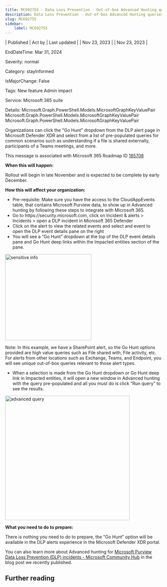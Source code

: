 ```yaml
---
title: MC692755 - Data Loss Prevention - Out-of-box Advanced Hunting queries for Data Loss Prevention incidents in Microsoft 365 Defender
description: Data Loss Prevention - Out-of-box Advanced Hunting queries for Data Loss Prevention incidents in Microsoft 365 Defender
slug: MC692755
sidebar:
    label: MC692755
---
```



| Published | Act by | Last updated |
| Nov 23, 2023 |  | Nov 23, 2023 |

EndDateTime: Mar 31, 2024

Severity: normal

Category: stayInformed

IsMajorChange: False

Tags: New feature Admin impact

Service: Microsoft 365 suite

Details: Microsoft.Graph.PowerShell.Models.MicrosoftGraphKeyValuePair Microsoft.Graph.PowerShell.Models.MicrosoftGraphKeyValuePair Microsoft.Graph.PowerShell.Models.MicrosoftGraphKeyValuePair

<p>Organizations can click the "Go Hunt” dropdown from the DLP alert page in Microsoft Defender XDR and select from a list of pre-populated queries for common scenarios such as understanding if a file is shared externally, participants of a Teams meetings, and more.</p>
<p>This message is associated with Microsoft 365 Roadmap ID <a href="https://www.microsoft.com/microsoft-365/roadmap?filters=&amp;searchterms=185708" target="_blank">185708</a></p>
<p><b>When this will happen:</b></p>

<p>Rollout will begin in late November and is expected to be complete by early December.&nbsp;</p>

<p><b>How this will affect your organization:</b></p>

<ul><li>Pre-requisite: Make sure you have the access to the CloudAppEvents table, that contains Microsoft Purview data, to show up in Advanced hunting by following these steps to integrate with Microsoft 365.
</li><li>Go to https://security.microsoft.com, click on Incident &amp; alerts &gt; Incidents &gt; open a DLP incident in Microsoft 365 Defender 
</li><li>Click on the alert to view the related events and select and event to open the DLP event details pane on the right
</li><li>You will see a “Go Hunt” dropdown at the top of the DLP event details pane and Go Hunt deep links within the Impacted entities section of the pane.
</li></ul><p><img src="https://img-prod-cms-rt-microsoft-com.akamaized.net/cms/api/am/imageFileData/RW1eXWB?ver=f40b" style="width: 277px;" alt="sensitive info"><br></p><p>Note: In this example, we have a SharePoint alert, so the Go Hunt options provided are high value queries such as File shared with, File activity, etc. For alerts from other locations such as Exchange, Teams, and Endpoint, you will see unique out-of-box queries relevant to those alert types.</p><ul><li>When a selection is made from the Go Hunt dropdown or Go Hunt deep link in Impacted entities, it will open a new window in Advanced hunting with the query pre-populated and all you must do is click “Run query” to see the results.
</li></ul><p><img src="https://img-prod-cms-rt-microsoft-com.akamaized.net/cms/api/am/imageFileData/RW1eVqY?ver=4442" style="width: 400px;" alt="advanced query"><br></p>
<p><b>What you need to do to prepare:</b></p>
<p>There is nothing you need to do to prepare, the "Go Hunt” option will be available in the DLP alerts experience in the Microsoft Defender XDR portal.</p><p>You can also learn more about Advanced hunting for <a href="https://techcommunity.microsoft.com/t5/security-compliance-and-identity/advanced-hunting-for-microsoft-purview-data-loss-prevention-dlp/ba-p/3821330" target="_blank">Microsoft Purview Data Loss Prevention (DLP) incidents - Microsoft Community Hub</a> in the blog post we recently published.</p>

## Further reading
